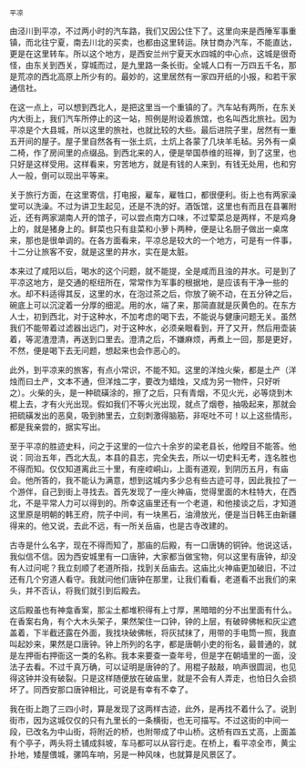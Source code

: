     平凉 

   由泾川到平凉，不过两小时的汽车路，我们又因公住下了。这里向来是西陲军事重镇，而北往宁夏，南去川北的买卖，也都由这里转运。陕甘商办汽车，不能直达，更是在这里转车。所以这个地方，是西安兰州宁夏天水四城的中心点，这城是很奇怪，由东关到西关，穿城而过，是九里路一条长街。全城人口有一万四五千名，那是荒凉的西北高原上所少有的。最妙的，这里居然有一家四开纸的小报，和若干家通信社。

   在这一点上，可以想到西北人，是把这里当一个重镇的了。汽车站有两所，在东关内大街上，我们汽车所停止的这一站，照例是附设着旅馆，也名叫西北旅社。因为平凉是个大县城，所以这里的旅社，也就比较的大些。最后进院子里，居然有一重五开间的屋子。屋子里自然各有一张土炕，土炕上各蒙了几块羊毛毡。另外有一桌二椅，作了房间里的点缀品。到西北来的人，便是举国恭维的班禅，到了这里，也只好是这样受用。这样看来，穷苦地方，就是有钱的人来到，有钱无处用，也和穷人一般，倒可以现出平等来。

   关于旅行方面，在这里寄信，打电报，雇车，雇牲口，都很便利。街上也有两家澡堂可以洗澡。不过为讲卫生起见，还是不洗的好。酒饭馆，这里也有而且在县署附近，还有两家湖南人开的馆子，可以尝点南方口味，不过荤菜总是两样，不是鸡身上的，就是猪身上的。鲜菜也只有韭菜和小萝卜两种，便是让名厨子做出一桌席来，那也是很单调的。在各方面看来，平凉总是较大的一个地方，可是有一件事，十二分让旅客不安，就是这里的井水，实在是太脏。

   本来过了咸阳以后，喝水的这个问题，就不能提，全是咸而且浊的井水。可是到了平凉这地方，是交通的枢纽所在，常常作为军事的根据地，是应该有干净一些的水。却不料适得其反，这里的水，在泡过茶之后，你放了碗不动，在五分钟之后，碗底上可以沉淀着一分厚的细泥。用的水，端了来，那简直就是灰黄色的。在东方人士，初到西北，对于这种水，不加考虑的喝下去，不能说与健康问题无关。虽然我们不能带着过滤器出远门，对于这种水，必须亲眼看到，开了又开，然后用壶装着，等泥渣澄清，再送到口里去。澄清之后，不嫌麻烦，再煮上一回，那是更好，不然，便是喝下去无问题，想起来也会作恶心的。

   此外，到平凉来的旅客，有点小常识，不能不知。这里的洋烛火柴，都是土产（洋烛而曰土产，文本不通，但洋烛二字，要改为蜡烛，又成为另一物件，只好听之）。火柴的头，是一种硫磺涂的，擦了之后，只有青烟，不见火光，必等烧到木棍上去，才有火光出现。假如我们不等火光出现，就点了烟卷，抽吸起来，那就会把硫磺发出的恶臭，吸到肺里去，立刻刺激得脑筋，非呕吐不可！以上这些情形，都是我亲尝的，据实写出。

   至于平凉的胜迹史料，问之于这里的一位六十余岁的梁老县长，他瞠目不能答。他说：同治五年，西北大乱，本县的县志，完全失去，所以一切史料无考，连名胜也不得而知。仅仅知道离此三十里，有座崆峒山，上面有道观，到阴历五月，有庙会。他所答的，我不能认为满意，想到这城内多少总有些古迹可寻，因此我拉了一个游伴，自己到街上寻找去。首先发现了一座火神庙，觉得里面的木柱特大，在西北，不是平常人力可以得到的。所幸这庙里还有一个老道，和他接谈之后，才知道这里原是明朝的韩王府，院子中间，有一块黑石，油滑放光，便是当日韩王由新疆得来的。他又说，去此不远，有一所关岳庙，也是古寺改建的。

   古寺是什么名字，现在不得而知了，那庙的后殿，有一口唐铸的铜钟。他说这话，我似信不信。因为西安城里有一口唐钟，大家都当做宝物，何以这里有唐钟，却没有人过问呢？我立刻顺了老道所指，找到关岳庙去。这庙比火神庙更加破旧，不过还有几个穷道人看守。我就问他们唐钟在那里，让我们看看，老道看不出我们的来头，并不否认，将我们就引到后殿去。

   这后殿虽也有神龛香案，那尘土都堆积得有上寸厚，黑暗暗的分不出里面有什么。在香案右角，有个大木头架子，果然架住一口钟，钟的上层，有破碎佛帐和灰尘遮盖着，下半截还露在外面，我找块破佛帐，将灰拭抹了，用带的手电筒一照，我直叫起妙来，果然是口唐钟。钟上所列的名字，都是唐朝小吏的衔名，最普通的，就是左押衙右押衙这一类的名称。我本来要查一查年号，但是字在朝墙里的一面，没法子去看。不过千真万确，可以证明是唐钟的了。用棍子敲敲，响声很圆润，也见得这钟并没有破裂。只是这样随便放在破庙里，就是不会有人弄走，也怕日久会损坏了。同西安那口唐钟相比，可说是有幸有不幸了。

   我在街上跑了三四小时，算是发现了这两样古迹，此外，是再找不着什么了。说到街市，因为这城仅仅的只有九里长的一条横街，也无可描写。不过这街的中间一段，已改名为中山街，将附近的桥，也附带成了中山桥。这桥有四五丈高，上面盖有个亭子，两头将土铺成斜坡，车马都可以从容行走。在桥上，看平凉全市，黄尘扑地，矮屋偎城，骡鸣车响，另是一种风味，也就算是风景区了。

